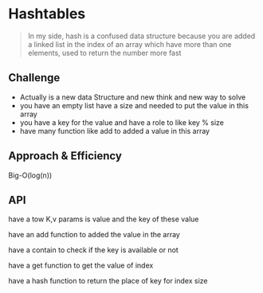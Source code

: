 # Hashtables

>In my side, hash is a confused data structure because you are added a linked list in the index of an array which have more than one elements, used to return the number more fast

## Challenge
<!-- Description of the challenge -->

* Actually is a new data Structure and new think and new way to solve
* you have an empty list have a size and needed to put the value in this array
* you have a key for the value and have a role to like key % size
* have many function like add to added a value in this array


## Approach & Efficiency
<!-- What approach did you take? Why? What is the Big O space/time for this approach? -->

Big-O(log(n))

## API
<!-- Description of each method publicly available in each of your hashtable -->

have a tow K,v params is value and the key of these value

have an add function to added the value in the array

have a contain to check if the key is available or not

have a get function to get the value of index

have a hash function to return the place of key for index size